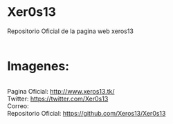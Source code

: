 # Xer0s13
Repositorio Oficial de la pagina web xeros13
<br>
<br>
![]()






# **Imagenes:**
![]()
<br>
![]()
<br>
![]()

Pagina Oficial: http://www.xeros13.tk/ <br>
Twitter: https://twitter.com/Xer0s13 <br>
Correo: <br>
Repositorio Oficial: https://github.com/Xeros13/Xer0s13
